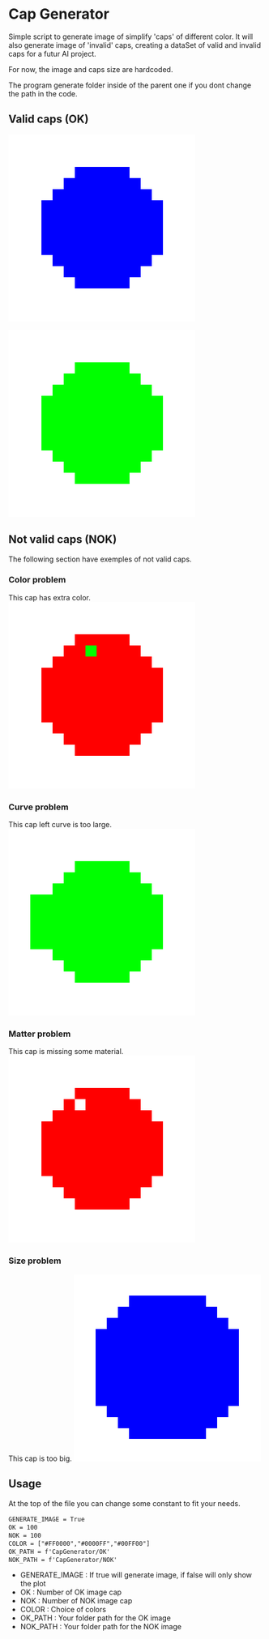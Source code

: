 # Cap Generator

Simple script to generate image of simplify 'caps' of different color. It will also generate image of 'invalid' caps, creating a dataSet of valid and invalid caps for a futur AI project.

For now, the image and caps size are hardcoded.

The program generate folder inside of the parent one if you dont change the path in the code.

## Valid caps (OK)

![Exemple cap 1](EXEMPLE/Exemple_image_0.png)

![Exemple cap 2](EXEMPLE/Exemple_image_1.png)

## Not valid caps (NOK)
The following section have exemples of not valid caps.
### Color problem
This cap has extra color.
![Exemple NOK color ](EXEMPLE/NOkColor_image_0.png)
### Curve problem
This cap left curve is too large.
![Exemple NOK curve ](EXEMPLE/NOkCurve_image_0.png)
### Matter problem
This cap is missing some material.
![Exemple NOK matter ](EXEMPLE/NOkMatter_image_0.png)
### Size problem
This cap is too big.
![Exemple NOK size ](EXEMPLE/NOkSize_image_0.png)
## Usage

At the top of the file you can change some constant to fit your needs.

```
GENERATE_IMAGE = True
OK = 100 
NOK = 100
COLOR = ["#FF0000","#0000FF","#00FF00"]
OK_PATH = f'CapGenerator/OK' 
NOK_PATH = f'CapGenerator/NOK'
```
- GENERATE_IMAGE : If true will generate image, if false will only show the plot
- OK : Number of OK image cap
- NOK : Number of NOK image cap
- COLOR : Choice of colors
- OK_PATH : Your folder path for the OK image
- NOK_PATH : Your folder path for the NOK image
